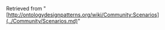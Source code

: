 Retrieved from "[http://ontologydesignpatterns.org/wiki/Community:Scenarios](../Community/Scenarios.md)"